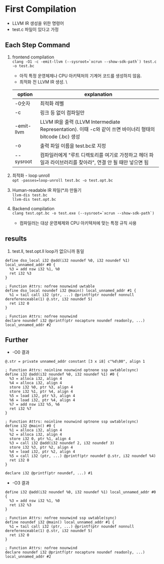 # First Compilation
- LLVM IR 생성을 위한 명령어
- test.c 파일이 있다고 가정

## Each Step Command
1. frontend compilation \
    ```clang -O1 -c -emit-llvm (--sysroot=`xcrun --show-sdk-path`) test.c -o test.bc```
    - 아직 특정 운영체제나 CPU 아키텍처의 기계어 코드를 생성하지 않음. 
    - 최적화 전 LLVM IR 생성. \

    |option|explanation|
    |---|---|
    |-0숫자|최적화 레벨|
    |-c| 링크 등 없이 컴파일만|
    |-emit-llvm|LLVM IR을 출력 (LLVM Intermediate Representation). 이때 -c와 같이 쓰면 바이너리 형태의 bitcode (.bc) 생성|
    |-o|출력 파일 이름을 test.bc로 지정|
    |--sysroot | 컴파일러에게 "루트 디렉토리를 여기로 가정하고 헤더 파일과 라이브러리를 찾아라", 연결 안 될 때만 넣으면 됨|


2. 최적화 - loop unroll\
    ```opt -passes=loop-unroll test.bc -o test.opt.bc```
3. Human-readable IR 파일(*.ll) 만들기\
    ```llvm-dis test.bc``` \
    ```llvm-dis test.opt.bc```
4. Backend compilation\
    ```clang test.opt.bc -o test.exe (--sysroot=`xcrun --show-sdk-path`)```
    -  컴파일러는 대상 운영체제와 CPU 아키텍처에 맞는 특정 규칙 사용

## results
1. test.ll, test.opt.ll
loop가 없으니까 동일
```
define dso_local i32 @add(i32 noundef %0, i32 noundef %1) local_unnamed_addr #0 {
  %3 = add nsw i32 %1, %0
  ret i32 %3
}

; Function Attrs: nofree nounwind uwtable
define dso_local noundef i32 @main() local_unnamed_addr #1 {
  %1 = tail call i32 (ptr, ...) @printf(ptr noundef nonnull dereferenceable(1) @.str, i32 noundef 5)
  ret i32 0
}

; Function Attrs: nofree nounwind
declare noundef i32 @printf(ptr nocapture noundef readonly, ...) local_unnamed_addr #2
```

## Further
- -O0 결과
```
@.str = private unnamed_addr constant [3 x i8] c"%d\00", align 1

; Function Attrs: noinline nounwind optnone ssp uwtable(sync)
define i32 @add(i32 noundef %0, i32 noundef %1) #0 {
  %3 = alloca i32, align 4
  %4 = alloca i32, align 4
  store i32 %0, ptr %3, align 4
  store i32 %1, ptr %4, align 4
  %5 = load i32, ptr %3, align 4
  %6 = load i32, ptr %4, align 4
  %7 = add nsw i32 %5, %6
  ret i32 %7
}

; Function Attrs: noinline nounwind optnone ssp uwtable(sync)
define i32 @main() #0 {
  %1 = alloca i32, align 4
  %2 = alloca i32, align 4
  store i32 0, ptr %1, align 4
  %3 = call i32 @add(i32 noundef 2, i32 noundef 3)
  store i32 %3, ptr %2, align 4
  %4 = load i32, ptr %2, align 4
  %5 = call i32 (ptr, ...) @printf(ptr noundef @.str, i32 noundef %4)
  ret i32 0
}

declare i32 @printf(ptr noundef, ...) #1
```
- -O3 결과
```
define i32 @add(i32 noundef %0, i32 noundef %1) local_unnamed_addr #0 {
  %3 = add nsw i32 %1, %0
  ret i32 %3
}

; Function Attrs: nofree nounwind ssp uwtable(sync)
define noundef i32 @main() local_unnamed_addr #1 {
  %1 = tail call i32 (ptr, ...) @printf(ptr noundef nonnull dereferenceable(1) @.str, i32 noundef 5)
  ret i32 0
}

; Function Attrs: nofree nounwind
declare noundef i32 @printf(ptr nocapture noundef readonly, ...) local_unnamed_addr #2
```
